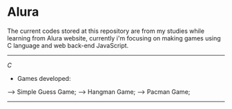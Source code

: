 # Alura

The current codes stored at this repository are from my studies while learning from Alura website, currently i'm focusing on making games using C language and web back-end JavaScript.

**********************

*C*

- Games developed:

--> Simple Guess Game;
--> Hangman Game;
--> Pacman Game;

**********************
